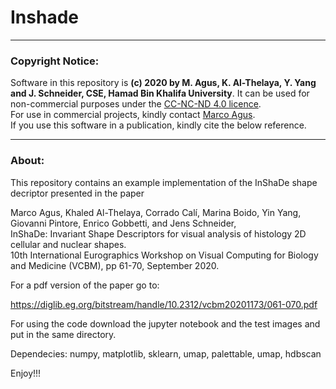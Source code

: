 # Inshade

-----

### Copyright Notice:  
Software in this repository is **(c) 2020 by M. Agus, K. Al-Thelaya, Y. Yang and J. Schneider, CSE, Hamad Bin Khalifa University**.
It can be used for non-commercial purposes under the [CC-NC-ND 4.0 licence](https://creativecommons.org/licenses/by-nc-nd/4.0/legalcode).  
For use in commercial projects, kindly contact [Marco Agus](mailto:magus@hbku.edu.qa).  
If you use this software in a publication, kindly cite the below reference.

-----

### About:

This repository contains an example implementation of the InShaDe shape decriptor presented in the paper

Marco Agus, Khaled Al-Thelaya, Corrado Calí, Marina Boido, Yin Yang, Giovanni Pintore, Enrico Gobbetti, and Jens Schneider,  
InShaDe: Invariant Shape Descriptors for visual analysis of histology 2D cellular and nuclear shapes.  
10th International Eurographics Workshop on Visual Computing for Biology and Medicine (VCBM), pp 61-70, September 2020.

For a pdf version of the paper go to:

https://diglib.eg.org/bitstream/handle/10.2312/vcbm20201173/061-070.pdf

For using the code download the jupyter notebook and the test images and put in the same directory.


Dependecies:
  numpy, matplotlib, sklearn, umap, palettable, umap, hdbscan
  
  
Enjoy!!!

